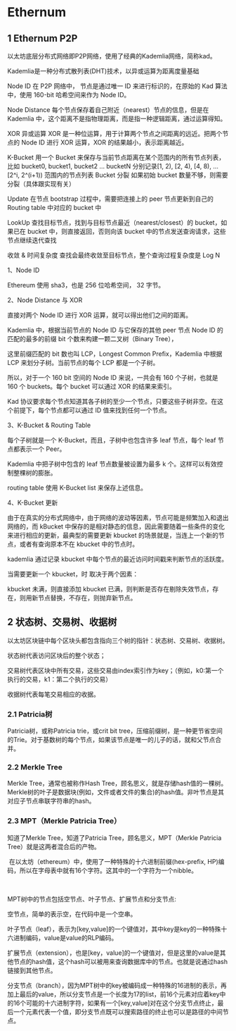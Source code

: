 # Ethernum

## 1 Ethernum P2P

以太坊底层分布式网络即P2P网络，使用了经典的Kademlia网络，简称kad。

Kademlia是一种分布式散列表(DHT)技术，以异或运算为距离度量基础

Node ID 在 P2P 网络中， 节点是通过唯一 ID 来进行标识的，在原始的 Kad 算法中，使用 160-bit 哈希空间来作为 Node ID。

Node Distance 每个节点保存着自己附近（nearest）节点的信息，但是在 Kademlia 中，这个距离不是指物理距离，而是指一种逻辑距离，通过运算得知。

XOR 异或运算 XOR 是一种位运算，用于计算两个节点之间距离的远近。把两个节点的 Node ID 进行 XOR 运算，XOR 的结果越小，表示距离越近。

K-Bucket 用一个 Bucket 来保存与当前节点距离在某个范围内的所有节点列表，比如 bucket0, bucket1, bucket2 ... bucketN 分别记录[1, 2), [2, 4), [4, 8), ... [2^i, 2^(i+1)) 范围内的节点列表
Bucket 分裂 如果初始 bucket 数量不够，则需要分裂（具体跟实现有关）

Update 在节点 bootstrap 过程中，需要把连接上的 peer 节点更新到自己的 Routing table 中对应的 bucket 中

LookUp 查找目标节点，找到与目标节点最近（nearest/closest）的 bucket，如果已在 bucket 中，则直接返回，否则向该 bucket 中的节点发送查询请求，这些节点继续迭代查找

收敛 & 时间复杂度 查找会最终收敛至目标节点，整个查询过程复杂度是 Log N

1、Node ID

Ethereum 使用 sha3，也是 256 位哈希空间， 32 字节。

2、Node Distance 与 XOR

直接对两个 Node ID 进行 XOR 运算，就可以得出他们之间的距离。

Kademlia 中，根据当前节点的 Node ID 与它保存的其他 peer 节点 Node ID 的匹配的最多的前缀 bit 个数来构建一颗二叉树（Binary Tree），

这里前缀匹配的 bit 数也叫 LCP，Longest Common Prefix，Kademlia 中根据 LCP 来划分子树。当前节点的每个 LCP 都是一个子树。

所以，对于一个 160 bit 空间的 Node ID 来说，一共会有 160 个子树，也就是 160 个 buckets。每个 bucket 可以通过 XOR 的结果来索引。

Kad 协议要求每个节点知道其各子树的至少一个节点，只要这些子树非空。在这个前提下，每个节点都可以通过 ID 值来找到任何一个节点。

3、K-Bucket & Routing Table

每个子树就是一个 K-Bucket，而且，子树中也包含许多 leaf 节点，每个 leaf 节点都表示一个 Peer。

Kademlia 中把子树中包含的 leaf 节点数量被设置为最多 k 个。这样可以有效控制整棵树的膨胀。

routing table 使用 K-Bucket list 来保存上述信息。

4、K-Bucket 更新

由于在真实的分布式网络中，由于网络的波动等因素，节点可能是频繁加入和退出网络的，而 kBucket 中保存的是相对静态的信息，因此需要随着一些条件的变化来进行相应的更新，最典型的需要更新 kbucket 的场景就是，当连上一个新的节点，或者有查询原本不在 kbucket 中的节点时。

kademlia 通过记录 kbucket 中每个节点的最近访问时间戳来判断节点的活跃度。

当需要更新一个 kbucket，时 取决于两个因素：

kbucket 未满，则直接添加
kbucket 已满，则判断是否存在剔除失效节点，存在，则用新节点替换，不存在，则抛弃新节点。

## 2 状态树、交易树、收据树

以太坊区块链中每个区块头都包含指向三个树的指针：状态树、交易树、收据树。

状态树代表访问区块后的整个状态；

交易树代表区块中所有交易，这些交易由index索引作为key；（例如，k0:第一个执行的交易，k1：第二个执行的交易）

收据树代表每笔交易相应的收据。

### 2.1 Patricia树

Patricia树，或称Patricia trie，或crit bit tree，压缩前缀树，是一种更节省空间的Trie。对于基数树的每个节点，如果该节点是唯一的儿子的话，就和父节点合并。

### 2.2 Merkle Tree

Merkle Tree，通常也被称作Hash Tree，顾名思义，就是存储hash值的一棵树。Merkle树的叶子是数据块(例如，文件或者文件的集合)的hash值。非叶节点是其对应子节点串联字符串的hash。

### 2.3 MPT（Merkle Patricia Tree）

知道了Merkle Tree，知道了Patricia Tree，顾名思义，MPT（Merkle Patricia Tree）就是这两者混合后的产物。

 在以太坊（ethereum）中，使用了一种特殊的十六进制前缀(hex-prefix, HP)编码，所以在字母表中就有16个字符。这其中的一个字符为一个nibble。

 

MPT树中的节点包括空节点、叶子节点、扩展节点和分支节点:

空节点，简单的表示空，在代码中是一个空串。

叶子节点（leaf），表示为[key,value]的一个键值对，其中key是key的一种特殊十六进制编码，value是value的RLP编码。

扩展节点（extension），也是[key，value]的一个键值对，但是这里的value是其他节点的hash值，这个hash可以被用来查询数据库中的节点。也就是说通过hash链接到其他节点。

分支节点（branch），因为MPT树中的key被编码成一种特殊的16进制的表示，再加上最后的value，所以分支节点是一个长度为17的list，前16个元素对应着key中的16个可能的十六进制字符，如果有一个[key,value]对在这个分支节点终止，最后一个元素代表一个值，即分支节点既可以搜索路径的终止也可以是路径的中间节点。
